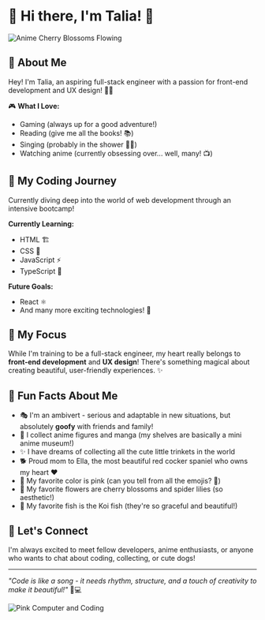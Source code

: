 # 🌸 Hi there, I'm Talia! 🌸

![Anime Cherry Blossoms Flowing](https://media4.giphy.com/media/v1.Y2lkPTc5MGI3NjExMGw3MXgxZ3p3MjBmZDA3Ynk1eGp3Z3Bzc3N1Z3owYWF0ODdjNnQwMCZlcD12MV9pbnRlcm5hbF9naWZfYnlfaWQmY3Q9Zw/12LFHxqNAktyi4/giphy.gif)

## 💫 About Me

Hey! I'm Talia, an aspiring full-stack engineer with a passion for front-end development and UX design! 🎨✨

🎮 **What I Love:**

- Gaming (always up for a good adventure!)
- Reading (give me all the books! 📚)
- Singing (probably in the shower 🚿🎵)
- Watching anime (currently obsessing over... well, many! 📺)

## 🚀 My Coding Journey

Currently diving deep into the world of web development through an intensive bootcamp!

**Currently Learning:**

- HTML 🏗️
- CSS 🎨
- JavaScript ⚡
- TypeScript 📝

**Future Goals:**

- React ⚛️
- And many more exciting technologies! 🌟

## 🎯 My Focus

While I'm training to be a full-stack engineer, my heart really belongs to **front-end development** and **UX design**! There's something magical about creating beautiful, user-friendly experiences. ✨

## 🎀 Fun Facts About Me

- 🎭 I'm an ambivert - serious and adaptable in new situations, but absolutely **goofy** with friends and family!
- 🧸 I collect anime figures and manga (my shelves are basically a mini anime museum!)
- ✨ I have dreams of collecting all the cute little trinkets in the world
- 🐕 Proud mom to Ella, the most beautiful red cocker spaniel who owns my heart ❤️
- 💖 My favorite color is pink (can you tell from all the emojis? 🌸)
- 🌸 My favorite flowers are cherry blossoms and spider lilies (so aesthetic!)
- 🐠 My favorite fish is the Koi fish (they're so graceful and beautiful!)

## 🌈 Let's Connect

I'm always excited to meet fellow developers, anime enthusiasts, or anyone who wants to chat about coding, collecting, or cute dogs!

---
*"Code is like a song - it needs rhythm, structure, and a touch of creativity to make it beautiful!"* 🎵💻

![Pink Computer and Coding](https://i.pinimg.com/originals/9a/ca/86/9aca86f0ebb2ad5fd5eb2bf4d67d596e.gif)
